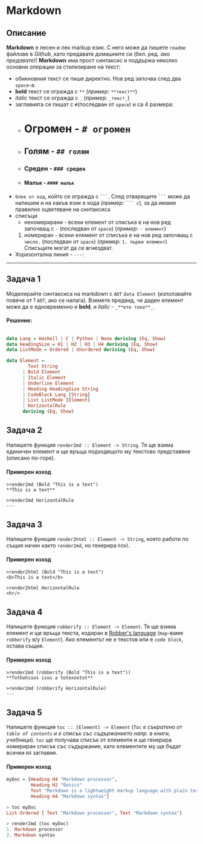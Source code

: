 
Markdown
====

## Описание
**Markdown** e лесен и лек markup език. С него може да пишете `readme` файлове в *Github*, като предавате домашните си (бел. ред. *ако предавате*)!
**Markdown** има прост синтаксис и поддържа няколко основни операции за стилизиране на текст:
  - обикновния текст се пише директно. Нов ред започва след два `space`-а.
  - **bold** текст се огражда с `**` (*пример:* `**текст**`)
  - _italic_ текст се огражда с `_` (*пример:* `_текст_`)
  - заглавията се пишат с `#`(последван от `space`) и са 4 размера:
    - # Огромен - `# огромен`
    - ## Голям - `## голям`
    - ### Среден - `### среден`
    - #### Малък - `#### малък`
  - `блок от код`, който се oгражда с ` ``` `.  След отварящите ` ``` ` може да напишем и на какъв език е кода (*пример:* ` ``` c `), за да имаме правилно оцветяване на синтаксиса
  - списъци
    - неномерирани - всеки елемент от списъка е на нов ред започващ с `-` (последван от `space`) (*пример:* `- елемент`)
    1. номериран - всеки елемент от списъка е на нов ред започващ с `число.` (последван от `space`) (*пример:* `1. първи елемент`)  
  Списъците могат да се вгнездват.  
  - Хоризонтална линия  - `---`:
  ---

## Задача 1
Моделирайте синтаксиса на markdown с `ADT` `data Element` (използвайте повече от 1 `ADT`, ако се налага). Вземете предвид, че даден елемент може да е едновременно и **bold**, и _italic_ - `_**eто така**_`.

#### Решение:
```hs

data Lang = Haskell | C | Python | None deriving (Eq, Show)
data HeadingSize = H1 | H2 | H3 | H4 deriving (Eq, Show)
data ListMode = Ordered | Unordered deriving (Eq, Show)

data Element =
        Text String
      | Bold Element
      | Italic Element
      | Underline Element
      | Heading HeadingSize String
      | CodeBlock Lang [String]
      | List ListMode [Element]
      | HorizontalRule
      deriving (Eq, Show)

```

## Задача 2
Напишете функция `render2md :: Element -> String`. Тя ще взима единичен елемент и ще връща подходящото му текстово представяне (описано по-горе).
#### Примерен изход
```
>render2md (Bold "This is a text")
**This is a text**

>render2md HorizontalRule
---
```

## Задача 3
Напишете функция `render2html :: Element -> String`, която работи по същия начин както `render2md`, но генерира `html`.
#### Примерен изход
```
>render2html (Bold "This is a text")
<b>This is a text</b>

>render2html HorizontalRule
<hr/>
```

## Задача 4
Напишете функция `robberify :: Element -> Element`. Тя ще взима елемент и ще връща текста, кодиран в [Robber's language](../secret-lang/Secret-lang.md) (`map`-ваме `robberify` в/у `Element`). Aко елементът не е текстов или е `code block`, остава същия.

#### Примерен изход
```
>render2md (robberify (Bold "This is a text"))
**Tothohisos isos a totexoxtot**

>render2md (robberify HorizontalRule)
---
```

## Задача 5
Напишете функция `toc :: [Element] -> Element` (*`Toc` e съкратено oт `table of contents` и e списък със съдържанието напр. в книги, учебници*). `toc` ще получава списък от елементи и ще генерира номериран списък със съдържание, като елементите му ще бъдат всички `H4` заглавия.

#### Примерен изход
```hs
myDoc = [Heading H4 "Markdown processor",
         Heading H2 "Basics"
         Text "Markdown is a lightweight markup language with plain text formatting syntax",
         Heading H4 "Markdown syntax"]

> toc myDoc
List Ordered [ Text "Markdown processor", Text "Markdown syntax"]

> render2md (toc myDoc)
1. Markdown processor
2. Markdown syntax
```
